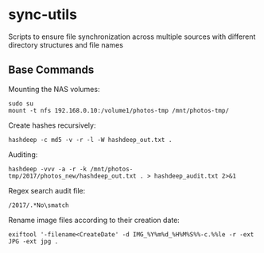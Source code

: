 # sync-utils
Scripts to ensure file synchronization across multiple sources with different directory structures and file names

## Base Commands

Mounting the NAS volumes:
```
sudo su
mount -t nfs 192.168.0.10:/volume1/photos-tmp /mnt/photos-tmp/
```

Create hashes recursively:
```
hashdeep -c md5 -v -r -l -W hashdeep_out.txt .
```

Auditing:
```
hashdeep -vvv -a -r -k /mnt/photos-tmp/2017/photos_new/hashdeep_out.txt . > hashdeep_audit.txt 2>&1
```

Regex search audit file:
```
/2017/.*No\smatch
```

Rename image files according to their creation date:
```
exiftool '-filename<CreateDate' -d IMG_%Y%m%d_%H%M%S%%-c.%%le -r -ext JPG -ext jpg .
```

